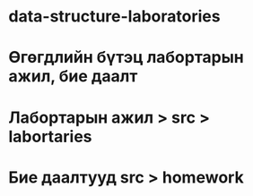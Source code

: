 # data-structure-laboratories
# Өгөгдлийн бүтэц лабортарын ажил, бие даалт
# Лабортарын ажил > src > labortaries 
# Бие даалтууд src > homework
